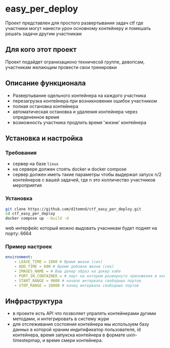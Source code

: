 # easy_per_deploy

Проект представлен для простого развертывания задач ctf где участники могут нанести урон основному контейнеру
и помешать решать задачи другим участникам 

## Для кого этот проект

Проект подайдет огранизационо техничесой группе, девопсам, участникам желающим провести свои тренировки 

## Описание функционала

- Развертывание одельного контейнера на каждого участника
- перезагрузка контейнера при возникновении ошибок участником
- полная остановка контейнера
- автоматическая остановка и удаления контейнера через опредененное время 
- возможность участника продлить время 'жизни' контейнера 

## Установка и настройка


### Требования

- сервер на базе `linux`
- на сервере должен стоять docker и docker compose
- сервер должен иметь такие параметры чтобы выдержал запуск n/2 контейнеров с вашей задачей, 
где n это колличество участников мероприятия 


### Установка

```bash
git clone https://github.com/d1temnd/ctf_easy_per_deploy.git 
cd ctf_easy_per_deploy
docker compose up --build -d 
```

web интерфейс который можно выдовать учасникам будет поднят на порту: 6664

### Пример настроек

```yaml
environment:
    - LEAVE_TIME = 1800 # Время жизни (сек)
    - ADD_TIME = 600 # Время добавки жизни (сек)
    - IMAGES_NAME = # Ваш докер образ на докер хабе 
    - PORT_IN_CONTAINER = # порт на котором развернуто приложения в контейнере 
    - START_RANGE = 9000 # начало интервала свободных портов
    - STOP_RANGE = 10000 # конец интервала свободных портов 

```

## Инфраструктура

- в проекте есть API что позволяет упралять контейнерами дугими методами, и интегрировать в систему жури 
- для отслеживания состояния контейнера мы используем базу данных в которой храним индитификатор пользователя, id контейнера, время запукска контейнера в формате uxin-timestepmap, и время смери контейнера. 


